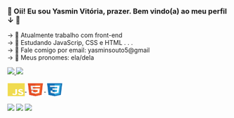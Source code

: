 ### 👋 Oii! Eu sou Yasmin Vitória, prazer. Bem vindo(a) ao meu perfil ↓ 👋
→ 📌 Atualmente trabalho com front-end<br>
→ 📖 Estudando JavaScrip, CSS e HTML . . .<br>
→ 💌 Fale comigo por email: yasminsouto5@gmail<br>
→ 💜 Meus pronomes: ela/dela<br>

<div align="left">
  <a href="https://www.linkedin.com/in/soutovit/">
  <img height="180em" src="https://github-readme-stats.vercel.app/api?username=yasmiNin9&show_icons=true&theme=tokyonight&include_all_commits=true&count_private=true"/>
  <img height="180em" src="https://github-readme-stats.vercel.app/api/top-langs/?username=yasmiNin9&layout=compact&langs_count=7&theme=tokyonight"/>
</div>

<div style="display: inline_block"><br>
  <img align="center" alt="Rafa-Js" height="30" width="40" src="https://raw.githubusercontent.com/devicons/devicon/master/icons/javascript/javascript-plain.svg">
  <img align="center" alt="Rafa-HTML" height="30" width="40" src="https://raw.githubusercontent.com/devicons/devicon/master/icons/html5/html5-original.svg">
  <img align="center" alt="Rafa-CSS" height="30" width="40" src="https://raw.githubusercontent.com/devicons/devicon/master/icons/css3/css3-original.svg">
</div>

<br>
  
<div> 
  <a href="https://www.linkedin.com/in/soutovit/" target="_blank"><img src="https://img.shields.io/badge/LinkedIn-0077B5?style=for-the-badge&logo=linkedin&logoColor=white" target="_blank"></a>
  <a href="https://www.instagram.com/souto.vit/" target="_blank"><img src="https://img.shields.io/badge/-Instagram-%23E4405F?style=for-the-badge&logo=instagram&logoColor=white" target="_blank"></a>
  <a href = "mailto:yasminsouto5@gmail.com"><img src="https://img.shields.io/badge/-Gmail-%23333?style=for-the-badge&logo=gmail&logoColor=white" target="_blank"></a>
 
</div>
